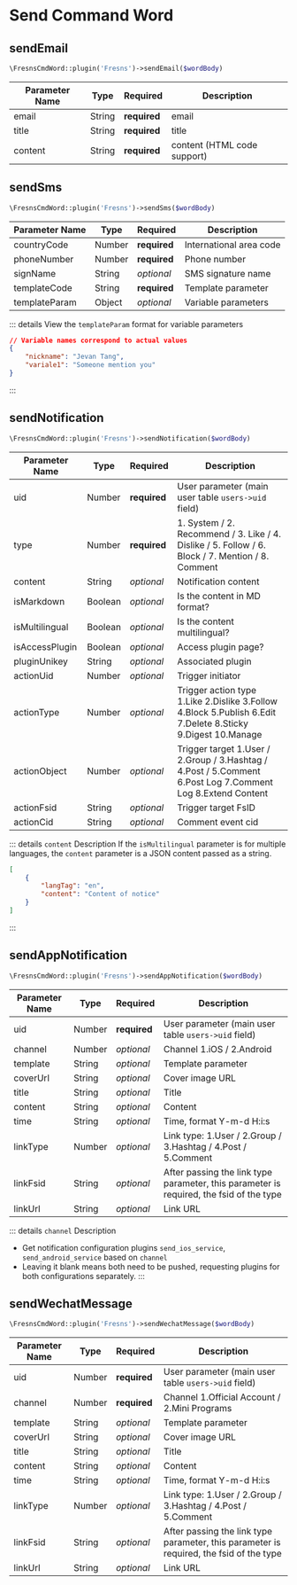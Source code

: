 # Send Command Word

## sendEmail

```php
\FresnsCmdWord::plugin('Fresns')->sendEmail($wordBody)
```
| Parameter Name | Type | Required | Description |
| --- | --- | --- | --- |
| email | String | **required** | email |
| title | String | **required** | title |
| content | String | **required** | content (HTML code support) |

## sendSms

```php
\FresnsCmdWord::plugin('Fresns')->sendSms($wordBody)
```
| Parameter Name | Type | Required | Description |
| --- | --- | --- | --- |
| countryCode | Number | **required** | International area code |
| phoneNumber | Number | **required** | Phone number |
| signName | String | *optional* | SMS signature name |
| templateCode | String | **required** | Template parameter |
| templateParam | Object | *optional* | Variable parameters |

::: details View the `templateParam` format for variable parameters
```json
// Variable names correspond to actual values
{
    "nickname": "Jevan Tang",
    "variale1": "Someone mention you"
}
```
:::

## sendNotification

```php
\FresnsCmdWord::plugin('Fresns')->sendNotification($wordBody)
```
| Parameter Name | Type | Required | Description |
| --- | --- | --- | --- |
| uid | Number | **required** | User parameter (main user table `users->uid` field) |
| type | Number | **required** | 1. System / 2. Recommend / 3. Like / 4. Dislike / 5. Follow / 6. Block / 7. Mention / 8. Comment |
| content | String | *optional* | Notification content |
| isMarkdown | Boolean | *optional* | Is the content in MD format? |
| isMultilingual | Boolean | *optional* | Is the content multilingual? |
| isAccessPlugin | Boolean | *optional* | Access plugin page? |
| pluginUnikey | String | *optional* | Associated plugin |
| actionUid | Number | *optional* | Trigger initiator |
| actionType | Number | *optional* | Trigger action type 1.Like 2.Dislike 3.Follow 4.Block 5.Publish 6.Edit 7.Delete 8.Sticky 9.Digest 10.Manage |
| actionObject | Number | *optional* | Trigger target 1.User / 2.Group / 3.Hashtag / 4.Post / 5.Comment 6.Post Log 7.Comment Log 8.Extend Content |
| actionFsid | String | *optional* | Trigger target FsID |
| actionCid | String | *optional* | Comment event cid |

::: details `content` Description
If the `isMultilingual` parameter is for multiple languages, the `content` parameter is a JSON content passed as a string.
```json
[
    {
        "langTag": "en",
        "content": "Content of notice"
    }
]
```
:::

## sendAppNotification

```php
\FresnsCmdWord::plugin('Fresns')->sendAppNotification($wordBody)
```
| Parameter Name | Type | Required | Description |
| --- | --- | --- | --- |
| uid | Number | **required** | User parameter (main user table `users->uid` field) |
| channel | Number | *optional* | Channel 1.iOS / 2.Android |
| template | String | *optional* | Template parameter |
| coverUrl | String | *optional* | Cover image URL |
| title | String | *optional* | Title |
| content | String | *optional* | Content |
| time | String | *optional* | Time, format Y-m-d H:i:s |
| linkType | Number | *optional* | Link type: 1.User / 2.Group / 3.Hashtag / 4.Post / 5.Comment |
| linkFsid | String | *optional* | After passing the link type parameter, this parameter is required, the fsid of the type |
| linkUrl | String | *optional* | Link URL |

::: details `channel` Description
- Get notification configuration plugins `send_ios_service`, `send_android_service` based on `channel`
- Leaving it blank means both need to be pushed, requesting plugins for both configurations separately.
:::

## sendWechatMessage

```php
\FresnsCmdWord::plugin('Fresns')->sendWechatMessage($wordBody)
```
| Parameter Name | Type | Required | Description |
| --- | --- | --- | --- |
| uid | Number | **required** | User parameter (main user table `users->uid` field) |
| channel | Number | **required** | Channel 1.Official Account / 2.Mini Programs |
| template | String | *optional* | Template parameter |
| coverUrl | String | *optional* | Cover image URL |
| title | String | *optional* | Title |
| content | String | *optional* | Content |
| time | String | *optional* | Time, format Y-m-d H:i:s |
| linkType | Number | *optional* | Link type: 1.User / 2.Group / 3.Hashtag / 4.Post / 5.Comment |
| linkFsid | String | *optional* | After passing the link type parameter, this parameter is required, the fsid of the type |
| linkUrl | String | *optional* | Link URL |
